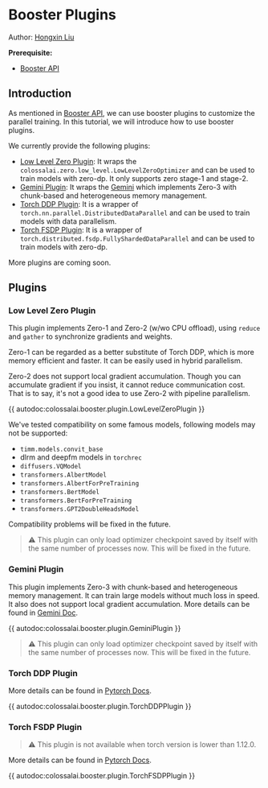 # Booster Plugins

Author: [Hongxin Liu](https://github.com/ver217)

**Prerequisite:**
- [Booster API](./booster_api.md)

## Introduction

As mentioned in [Booster API](./booster_api.md), we can use booster plugins to customize the parallel training. In this tutorial, we will introduce how to use booster plugins.

We currently provide the following plugins:

- [Low Level Zero Plugin](#low-level-zero-plugin): It wraps the `colossalai.zero.low_level.LowLevelZeroOptimizer` and can be used to train models with zero-dp. It only supports zero stage-1 and stage-2.
- [Gemini Plugin](#gemini-plugin): It wraps the [Gemini](../features/zero_with_chunk.md) which implements Zero-3 with chunk-based and heterogeneous memory management.
- [Torch DDP Plugin](#torch-ddp-plugin): It is a wrapper of `torch.nn.parallel.DistributedDataParallel` and can be used to train models with data parallelism.
- [Torch FSDP Plugin](#torch-fsdp-plugin): It is a wrapper of `torch.distributed.fsdp.FullyShardedDataParallel` and can be used to train models with zero-dp.

More plugins are coming soon.

## Plugins

### Low Level Zero Plugin

This plugin implements Zero-1 and Zero-2 (w/wo CPU offload), using `reduce` and `gather` to synchronize gradients and weights.

Zero-1 can be regarded as a better substitute of Torch DDP, which is more memory efficient and faster. It can be easily used in hybrid parallelism.

Zero-2 does not support local gradient accumulation. Though you can accumulate gradient if you insist, it cannot reduce communication cost. That is to say, it's not a good idea to use Zero-2 with pipeline parallelism.

{{ autodoc:colossalai.booster.plugin.LowLevelZeroPlugin }}

We've tested compatibility on some famous models, following models may not be supported:

- `timm.models.convit_base`
- dlrm and deepfm models in `torchrec`
- `diffusers.VQModel`
- `transformers.AlbertModel`
- `transformers.AlbertForPreTraining`
- `transformers.BertModel`
- `transformers.BertForPreTraining`
- `transformers.GPT2DoubleHeadsModel`

Compatibility problems will be fixed in the future.

> ⚠ This plugin can only load optimizer checkpoint saved by itself with the same number of processes now. This will be fixed in the future.

### Gemini Plugin

This plugin implements Zero-3 with chunk-based and heterogeneous memory management. It can train large models without much loss in speed. It also does not support local gradient accumulation. More details can be found in [Gemini Doc](../features/zero_with_chunk.md).

{{ autodoc:colossalai.booster.plugin.GeminiPlugin }}

> ⚠ This plugin can only load optimizer checkpoint saved by itself with the same number of processes now. This will be fixed in the future.

### Torch DDP Plugin

More details can be found in [Pytorch Docs](https://pytorch.org/docs/main/generated/torch.nn.parallel.DistributedDataParallel.html#torch.nn.parallel.DistributedDataParallel).

{{ autodoc:colossalai.booster.plugin.TorchDDPPlugin }}

### Torch FSDP Plugin

> ⚠ This plugin is not available when torch version is lower than 1.12.0.

More details can be found in [Pytorch Docs](https://pytorch.org/docs/main/fsdp.html).

{{ autodoc:colossalai.booster.plugin.TorchFSDPPlugin }}

<!-- doc-test-command: echo  -->
